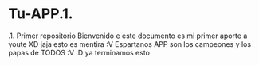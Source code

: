 # Tu-APP.1.
.1. Primer repositorio
Bienvenido e este documento es mi primer aporte a youte XD jaja esto es mentira :V
Espartanos APP son los campeones y los papas de TODOS :V :D
ya terminamos esto